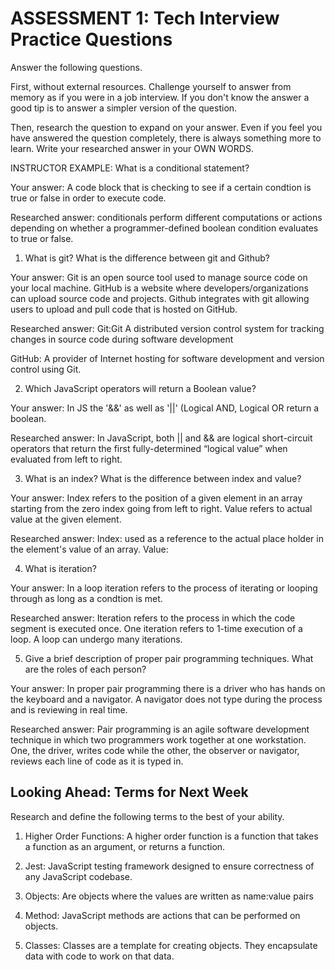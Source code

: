 # ASSESSMENT 1: Tech Interview Practice Questions
Answer the following questions.

First, without external resources. Challenge yourself to answer from memory as if you were in a job interview. If you don't know the answer a good tip is to answer a simpler version of the question.

Then, research the question to expand on your answer. Even if you feel you have answered the question completely, there is always something more to learn. Write your researched answer in your OWN WORDS.

INSTRUCTOR EXAMPLE: What is a conditional statement?

  Your answer: A code block that is checking to see if a certain condtion is true or false in order to execute code.

  Researched answer: conditionals perform different computations or actions depending on whether a programmer-defined boolean condition evaluates to true or false.



1. What is git? What is the difference between git and Github?

  Your answer: Git is an open source tool used to manage source code on your local machine. GitHub is a website where developers/organizations can upload source code and projects. Github integrates with git allowing users to upload and pull code that is hosted on GitHub.

  Researched answer:
  Git:Git A distributed version control system for tracking changes in source code during software development

  GitHub: A provider of Internet hosting for software development and version control using Git.



2. Which JavaScript operators will return a Boolean value?

  Your answer: In JS the '&&' as well as '||' (Logical AND, Logical OR return a boolean.

  Researched answer: In JavaScript, both || and && are logical short-circuit operators that return the first fully-determined “logical value” when evaluated from left to right. 



3. What is an index? What is the difference between index and value?

  Your answer: Index refers to the position of a given element in an array starting from the zero index going from left to right. Value refers to actual value at the given element. 

  Researched answer: 
  Index: used as a reference to the actual place holder in the element's value of an array.
  Value: 



4. What is iteration?

  Your answer: In a loop iteration refers to the process of iterating or looping through as long as a condtion is met. 

  Researched answer: Iteration refers to the process in which the code segment is executed once. One iteration refers to 1-time execution of a loop. A loop can undergo many iterations.



5. Give a brief description of proper pair programming techniques. What are the roles of each person?

  Your answer: In proper pair programming there is a driver who has hands on the keyboard and a navigator. A navigator does not type during the process and is reviewing in real time.
 
  Researched answer: Pair programming is an agile software development technique in which two programmers work together at one workstation. One, the driver, writes code while the other, the observer or navigator, reviews each line of code as it is typed in.



## Looking Ahead: Terms for Next Week

Research and define the following terms to the best of your ability.

1. Higher Order Functions: A higher order function is a function that takes a function as an argument, or returns a function.

2. Jest: JavaScript testing framework designed to ensure correctness of any JavaScript codebase.

3. Objects: Are objects where the values are written as name:value pairs

4. Method: JavaScript methods are actions that can be performed on objects.

5. Classes: Classes are a template for creating objects. They encapsulate data with code to work on that data. 
